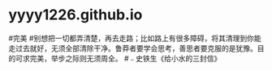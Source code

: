 # yyyy1226.github.io
#完美
#别想把一切都弄清楚，再去走路；比如路上有很多障碍，将其清理到你能走过去就好，无须全部清除干净。鲁莽者要学会思考，善思者要克服的是犹豫。目的可求完美，举步之际则无须周全。
#﹣史铁生《给小水的三封信》
